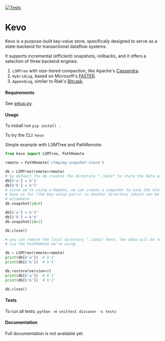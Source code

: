 [![Tests](https://github.com/delftdata/stateflow-kevo/actions/workflows/run_tests.yml/badge.svg)](https://github.com/delftdata/stateflow-kevo/actions/workflows/run_tests.yml)

# Kevo

Kevo is a purpose-built key-value store, specifically designed to serve as a state-backend for transactional dataflow systems.

It supports incremental (efficient) snapshots, rollbacks, and it offers a selection of three backend engines:

1. `LSMTree` with size-tiered compaction, like Apache's [Cassandra](https://cassandra.apache.org/_/index.html).
2. `HybridLog`, based on Microsoft's [FASTER](https://microsoft.github.io/FASTER/docs/td-research-papers/).
3. `AppendLog`, similar to Riak's [Bitcask](https://riak.com/assets/bitcask-intro.pdf).

#### Requirements
See [setup.py](./setup.py).

#### Usage
To install run `pip install .`

To try the CLI: `kevo`

Simple example with LSMTree and PathRemote:

```python
from kevo import LSMTree, PathRemote

remote = PathRemote('/tmp/my-snapshot-store')

db = LSMTree(remote=remote)
# by default the db creates the directory "./data" to store the data and indices
db[b'a'] = b'1'
db[b'b'] = b'2'
# since we're using a Remote, we can create a snapshot to save the state we
# have so far (the key-value pairs) in another directory (which can be mounted)
# elsewhere
db.snapshot(id=0)

db[b'a'] = b'3'
db[b'b'] = b'4'
db.snapshot(id=1)

db.close()

# you can remove the local directory "./data" here, the data will be restored
# via the PathRemote we're using

db = LSMTree(remote=remote)
print(db[b'a'])  # b'3'
print(db[b'b'])  # b'4'

db.restore(version=0)
print(db[b'a'])  # b'1'
print(db[b'b'])  # b'2'

db.close()
```

#### Tests
To run all tests: `python -m unittest discover -s tests`

#### Documentation

Full documentation is not available yet.

